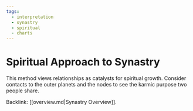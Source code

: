 ```yaml
---
tags:
  - interpretation
  - synastry
  - spiritual
  - charts
---
```

# Spiritual Approach to Synastry

This method views relationships as catalysts for spiritual growth. Consider contacts to the outer planets and the nodes to see the karmic purpose two people share.

Backlink: [[overview.md|Synastry Overview]].
